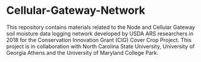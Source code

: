 # Cellular-Gateway-Network
This repository contains materials related to the Node and Cellular Gateway soil moisture data logging network developed by USDA ARS researchers in 2018 for the Conservation Innovation Grant (CIG) Cover Crop Project. This project is in collaboration with North Carolina State University, University of Georgia Athens and the University of Maryland College Park. 
